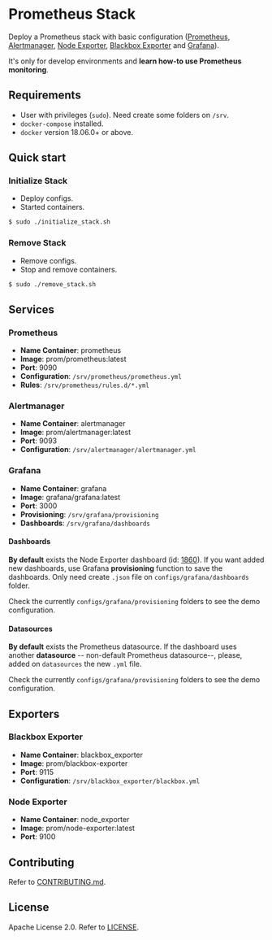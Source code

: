 # Prometheus Stack

Deploy a Prometheus stack with basic configuration ([Prometheus](https://prometheus.io/docs/introduction/overview/), [Alertmanager](https://prometheus.io/docs/alerting/alertmanager/), [Node Exporter](https://prometheus.io/docs/guides/node-exporter/), [Blackbox Exporter](https://github.com/prometheus/blackbox_exporter) and [Grafana](https://grafana.com/docs/)).

It's only for develop environments and **learn how-to use Prometheus monitoring**.


## Requirements

* User with privileges (`sudo`). Need create some folders on `/srv`.
* `docker-compose` installed.
* `docker` version 18.06.0+ or above. 

## Quick start

### Initialize Stack

* Deploy configs.
* Started containers.

```bash
$ sudo ./initialize_stack.sh
```

### Remove Stack

* Remove configs.
* Stop and remove containers.

```bash
$ sudo ./remove_stack.sh
```

## Services

### Prometheus

* **Name Container**: prometheus
* **Image**: prom/prometheus:latest
* **Port**: 9090
* **Configuration**: `/srv/prometheus/prometheus.yml`
* **Rules**: `/srv/prometheus/rules.d/*.yml`

### Alertmanager

* **Name Container**: alertmanager
* **Image**: prom/alertmanager:latest
* **Port**: 9093
* **Configuration**: `/srv/alertmanager/alertmanager.yml`

### Grafana

* **Name Container**: grafana
* **Image**: grafana/grafana:latest
* **Port**: 3000
* **Provisioning**: `/srv/grafana/provisioning`
* **Dashboards**: `/srv/grafana/dashboards`

#### Dashboards

**By default** exists the Node Exporter dashboard (id: [1860](https://grafana.com/grafana/dashboards/1860)). If you want added new dashboards, use Grafana **provisioning** function to save the dashboards. Only need create `.json` file on `configs/grafana/dashboards` folder.

Check the currently `configs/grafana/provisioning` folders to see the demo configuration.

#### Datasources

**By default** exists the Prometheus datasource. If the dashboard uses another **datasource** -- non-default Prometheus datasource--, please, added on `datasources` the new `.yml` file.

Check the currently `configs/grafana/provisioning` folders to see the demo configuration.

## Exporters

### Blackbox Exporter

* **Name Container**: blackbox_exporter
* **Image**: prom/blackbox-exporter
* **Port**: 9115
* **Configuration**: `/srv/blackbox_exporter/blackbox.yml`

### Node Exporter

* **Name Container**: node_exporter
* **Image**: prom/node-exporter:latest
* **Port**: 9100

## Contributing

Refer to [CONTRIBUTING.md](https://github.com/ialejandro/prometheus-stack/blob/master/CONTRIBUTING.md).

## License

Apache License 2.0. Refer to [LICENSE](https://github.com/ialejandro/prometheus-stack/blob/master/LICENSE).
